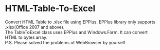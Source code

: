 # HTML-Table-To-Excel
Convert HTML Table to .xlsx file using EPPlus. EPPlus library only supports .xlsx(Office 2007 and above).  
The TableToExcel class uses EPPlus and Windows.Form. It can convert HTML to bytes array.  
P.S. Please solved the problems of WebBrowser by yourself 
